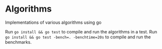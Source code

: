 # Algorithms

Implementations of various algorithms using go

Run `go install && go test` to compile and run the algorithms in a test.
Run `go install && go test -bench=. -benchtime=20s` to compile and run the benchmarks.
